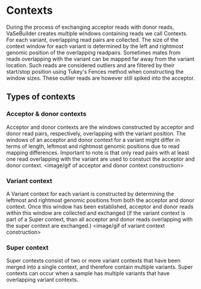 # Contexts
During the process of exchanging acceptor reads with donor reads, VaSeBuilder creates multiple windows containing reads we call Contexts. For each variant, overlapping read pairs are collected. The size of the context window for each variant is determined by the left and rightmost genomic position of the overlapping readpairs. Sometimes mates from reads overlapping with the variant can be mapped far away from the variant location. Such reads are considered outliers and are filtered by their start/stop position using Tukey's Fences method when constructing the window sizes. These outlier reads are however still spiked into the acceptor.

## Types of contexts
### Acceptor & donor contexts
Acceptor and donor contexts are the windows constructed by acceptor and donor read pairs, respectively, overlapping with the variant position. The windows of an acceptor and donor context for a variant might differ in terms of length, leftmost and rightmost genomic positions due to read mapping differences. Important to note is that only read pairs with at least one read overlapping with the variant are used to constuct the acceptor and donor context.
<image/gif of acceptor and donor context construction>

### Variant context
A Variant context for each variant is constructed by determining the leftmost and rightmost genomic positions from both the acceptor and donor context. Once this window has been established, acceptor and donor reads within this window are collected and exchanged (if the variant context is part of a Super context, than all acceptor and donor reads overlapping with the super context are exchanged.)
<image/gif of variant context construction>

### Super context
Super contexts consist of two or more variant contexts that have been merged into a single context, and therefore contain multiple variants. Super contexts can occur when a sample has multiple variants that have overlapping variant contexts.
